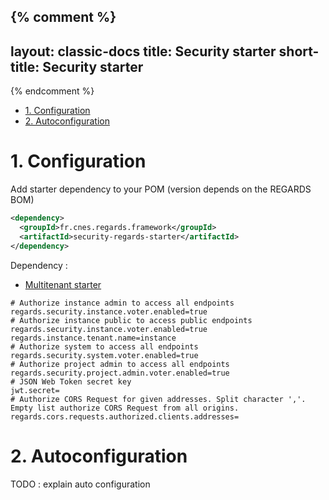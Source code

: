 {% comment %}
---
layout: classic-docs
title: Security starter
short-title: Security starter
---
{% endcomment %}

<!-- START doctoc generated TOC please keep comment here to allow auto update -->
<!-- DON'T EDIT THIS SECTION, INSTEAD RE-RUN doctoc TO UPDATE -->


- [1\. Configuration](#1%5C-configuration)
- [2\. Autoconfiguration](#2%5C-autoconfiguration)

<!-- END doctoc generated TOC please keep comment here to allow auto update -->

# 1\. Configuration

Add starter dependency to your POM (version depends on the REGARDS BOM)
```xml
<dependency>
  <groupId>fr.cnes.regards.framework</groupId>
  <artifactId>security-regards-starter</artifactId>
</dependency>
```

Dependency :
- [Multitenant starter](/regards-framework/starters/multitenant-starter/)

```properties
# Authorize instance admin to access all endpoints
regards.security.instance.voter.enabled=true
# Authorize instance public to access public endpoints
regards.security.instance.voter.enabled=true
regards.instance.tenant.name=instance
# Authorize system to access all endpoints
regards.security.system.voter.enabled=true
# Authorize project admin to access all endpoints
regards.security.project.admin.voter.enabled=true
# JSON Web Token secret key
jwt.secret=
# Authorize CORS Request for given addresses. Split character ','. Empty list authorize CORS Request from all origins.
regards.cors.requests.authorized.clients.addresses=

```


# 2\. Autoconfiguration

TODO : explain auto configuration
